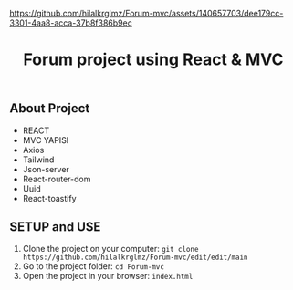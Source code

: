

https://github.com/hilalkrglmz/Forum-mvc/assets/140657703/dee179cc-3301-4aa8-acca-37b8f386b9ec




<!DOCTYPE html>
<html lang="en">
<head>
    <meta charset="UTF-8">
    <meta name="viewport" content="width=device-width, initial-scale=1.0">
</head>
<body>
    <header>
        <h1>Forum project using React & MVC </h1>
    </header>
    <div class="container">
        <h2>About Project</h2>
            <ul>
                <li>REACT</li>
                <li>MVC YAPISI</li>
                <li>Axios</li>
                <li>Tailwind</li>
                <li>Json-server</li>
                <li>React-router-dom</li>
                <li>Uuid</li>
                <li>React-toastify</li>
                </ul>
            <h2>SETUP and USE</h2>
        <ol>
            <li>Clone the project on your computer: <code>git clone https://github.com/hilalkrglmz/Forum-mvc/edit/edit/main</code></li>
            <li>Go to the project folder: <code>cd Forum-mvc</code></li>
            <li>Open the project in your browser: <code>index.html</code></li>
        </ol>
    </div>
</body>
</html>



